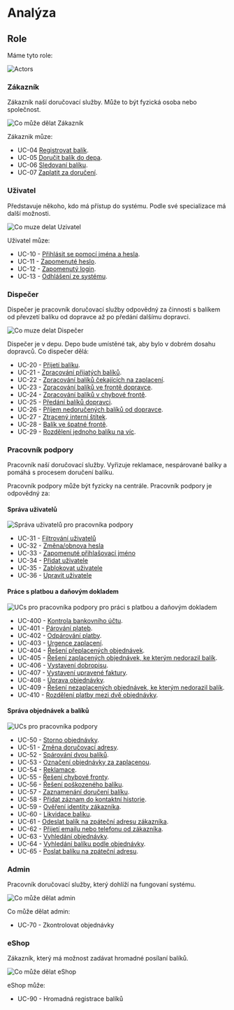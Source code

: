 # Analýza
## Role

Máme tyto role:

![Actors](./diagrams/out/actors.png "Role")

### Zákazník

Zákazník naší doručovací služby. Může to být fyzická osoba nebo společnost.

![Co může dělat Zákazník](./diagrams/out/ucs-zakaznik.png "UCS pro zákazníka")

Zákaznik můze:

* UC-04 [Registrovat balík](../uc-00/#uc-04).
* UC-05 [Doručit balík do depa](../uc-00/#uc-05).
* UC-06 [Sledovaní balíku](../uc-00/#uc-06).
* UC-07 [Zaplatit za doručení](../uc-00/#uc-07).

### Uživatel

Představuje někoho, kdo má přístup do systému. Podle své specializace má další možnosti.

![Co muze delat Uzivatel](./diagrams/out/ucs-uzivatel.png "UCS for Uzivatel")

Uživatel můze:

* UC-10 - [Přihlásit se pomocí jména a hesla](../uc-10/#uc-10).
* UC-11 - [Zapomenuté heslo](../uc-10/#uc-11).
* UC-12 - [Zapomenutý login](../uc-10/#uc-12).
* UC-13 - [Odhlášení ze systému](../uc-10/#uc-13).

### Dispečer

Dispečer je pracovník doručovací služby odpovědný za činnosti s balíkem od převzetí balíku od dopravce až po předání dalšímu dopravci.

![Co muze delat Dispečer](./diagrams/out/ucs-dispecer.png "UCS for Dispečer")

Dispečer je v depu. Depo bude umístěné tak, aby bylo v dobrém dosahu dopravců. Co dispečer dělá:

* UC-20 - [Přijetí balíku](../uc-20/#UC-20).
* UC-21 - [Zpracování přijatých balíků](../uc-20/#UC-21).
* UC-22 - [Zpracování balíků čekajících na zaplacení](../uc-20/#UC-22).
* UC-23 - [Zpracování balíků ve frontě dopravce](../uc-20/#UC-23).
* UC-24 - [Zpracování balíků v chybové frontě](../uc-20/#UC-24).
* UC-25 - [Předání balíků dopravci](../uc-20/#UC-25).
* UC-26 - [Příjem nedoručených balíků od dopravce](../uc-20/#UC-26).
* UC-27 - [Ztracený interní štítek](../uc-20/#UC-27).
* UC-28 - [Balík ve špatné frontě](../uc-20/#UC-28).
* UC-29 - [Rozdělení jednoho balíku na víc](../uc-20/#UC-29).

### Pracovník podpory

Pracovník naší doručovací služby. Vyřizuje reklamace, nespárované balíky a pomáhá s procesem doručení balíku.

Pracovník podpory může být fyzicky na centrále. Pracovník podpory je odpovědný za:

#### Správa uživatelů
![Správa uživatelů pro pracovníka podpory](./diagrams/out/ucs-support-users.png "Správa uživatelů pro pracovníka podpory")

* UC-31 - [Filtrování uživatelů](../uc-30/#UC-31)
* UC-32 - [Změna/obnova hesla](../uc-30/#UC-32)
* UC-33 - [Zapomenuté přihlašovací jméno](../uc-30/#UC-33)
* UC-34 - [Přidat uživatele](../uc-30/#UC-34)
* UC-35 - [Zablokovat uživatele](../uc-30/#UC-35)
* UC-36 - [Upravit uživatele](../uc-30/#UC-36)

#### Práce s platbou a daňovým dokladem

![UCs pro pracovníka podpory pro práci s platbou a daňovým dokladem](./diagrams/out/ucs-support-finance.png "UCs pro pracovníka podpory pro práci s platbou a daňovým dokladem")

* UC-400 - [Kontrola bankovního účtu](../uc-40/#UC-400 "Kontrola bankovního účtu").
* UC-401 - [Párování plateb](../uc-40/#UC-401 "Párování plateb").
* UC-402 - [Odpárování platby](../uc-40/#UC-402 "Odpárování platby").
* UC-403 - [Urgence zaplacení](../uc-40/#UC-403 "Urgence zaplacení").
* UC-404 - [Řešení přeplacených objednávek](../uc-40/#UC-404 "Řešení přeplacených objednávek").
* UC-405 - [Řešení zaplacených objednávek, ke kterým nedorazil balík](../uc-40/#UC-405 "Řešení zaplacených objednávek, ke kterým nedorazil balík").
* UC-406 - [Vystavení dobropisu](../uc-40/#UC-406 "Vystavení dobropisu").
* UC-407 - [Vystavení upravené faktury](../uc-40/#UC-407 "Vystavení upravené faktury").
* UC-408 - [Úprava objednávky](../uc-40/#UC-408 "Úprava objednávky").
* UC-409 - [Řešení nezaplacených objednávek, ke kterým nedorazil balík](../uc-40/#UC-409 "Řešení nezaplacených objednávek, ke kterým nedorazil balík").
* UC-410 - [Rozdělení platby mezi dvě objednávky](../uc-40/#UC-410 "Rozdělení platby mezi dvě objednávky").


#### Správa objednávek a balíků

![UCs pro pracovníka podpory](./diagrams/out/ucs-support.png "UCs pro pracovníka podpory")

* UC-50 - [Storno objednávky](../uc-50/#UC-50 "Storno objednávky").
* UC-51 - [Změna doručovací adresy](../uc-50/#UC-51 "Změna doručovací adresy").
* UC-52 - [Spárování dvou balíků](../uc-50/#UC-52 "Spárování dvou balíků").
* UC-53 - [Označení objednávky za zaplacenou](../uc-50/#UC-53 "Označení objednávky za zaplacenou").
* UC-54 - [Reklamace](../uc-50/#UC-54 "Reklamace").
* UC-55 - [Řešení chybové fronty](../uc-50/#UC-55 "Řešení chybové fronty").
* UC-56 - [Řešení poškozeného balíku](../uc-50/#UC-56 "Řešení poškozeného balíku").
* UC-57 - [Zaznamenání doručení balíku](../uc-50/#UC-57 "Zaznamenání doručení balíku").
* UC-58 - [Přidat záznam do kontaktní historie](../uc-50/#UC-58 "Přidat záznam do kontaktní historie").
* UC-59 - [Ověření identity zákazníka](../uc-50/#UC-59 "Ověření identity zákazníka").
* UC-60 - [Likvidace balíku](../uc-50/#UC-60 "Likvidace balíku").
* UC-61 - [Odeslat balík na zpáteční adresu zákazníka](../uc-50/#UC-61 "Odeslat balík na zpáteční adresu zákazníka").
* UC-62 - [Přijetí emailu nebo telefonu od zákazníka](../uc-50/#UC-62 "Přijetí emailu nebo telefonu od zákazníka").
* UC-63 - [Vyhledání objednávky](../uc-50/#UC-63 "Vyhledání objednávky").
* UC-64 - [Vyhledání balíku podle objednávky](../uc-50/#UC-64 "Vyhledání balíku podle objednávky").
* UC-65 - [Poslat balíku na zpáteční adresu](../uc-50/#UC-65 "Poslat balíku na zpáteční adresu").

### Admin

Pracovník doručovací služby, který dohlíží na fungovaní systému.

![Co může dělat admin](./diagrams/out/ucs-admin.png "UCS for Admin")

Co může dělat admin:

* UC-70 - Zkontrolovat objednávky

### eShop

Zákazník, který má možnost zadávat hromadné posílaní balíků.

![Co může dělat eShop](./diagrams/out/ucs-eshop.png "UCS for eShop")

eShop může:

* UC-90 - Hromadná registrace balíků
